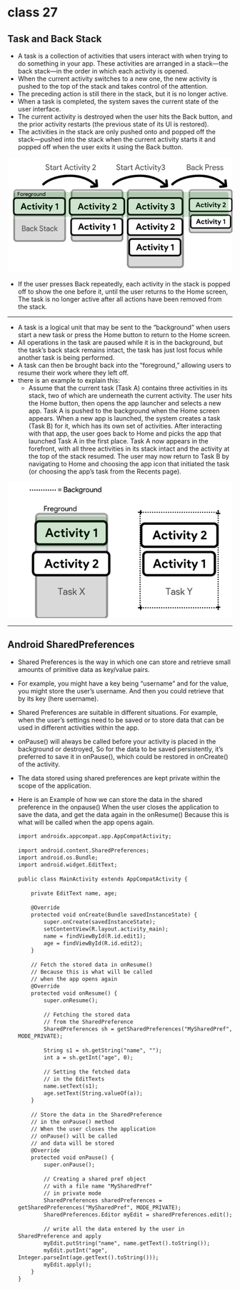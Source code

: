 # class 27
## Task and Back Stack
- A task is a collection of activities that users interact with when trying to do something in your app. These activities are arranged in a stack—the back stack—in the order in which each activity is opened.  
- When the current activity switches to a new one, the new activity is pushed to the top of the stack and takes control of the attention.  
- The preceding action is still there in the stack, but it is no longer active.  
- When a task is completed, the system saves the current state of the user interface.  
- The current activity is destroyed when the user hits the Back button, and the prior activity restarts (the previous state of its UI is restored).  
-  The activities in the stack are only pushed onto and popped off the stack—pushed into the stack when the current activity starts it and popped off when the user exits it using the Back button. 
 
 ![back_stack](back_stack.png)  
 
 - If the user presses Back repeatedly, each activity in the stack is popped off to show the one before it, until the user returns to the Home screen, The task is no longer active after all actions have been removed from the stack.  
 --------  
 
 - A task is a logical unit that may be sent to the “background” when users start a new task or press the Home button to return to the Home screen.
 - All operations in the task are paused while it is in the background, but the task’s back stack remains intact, the task has just lost focus while another task is being performed.
 - A task can then be brought back into the “foreground,” allowing users to resume their work where they left off.  
 - there is an example to explain this:
   -  Assume that the current task (Task A) contains three activities in its stack, two of which are underneath the current activity. The user hits the Home button, then opens the app launcher and selects a new app. Task A is pushed to the background when the Home screen appears. When a new app is launched, the system creates a task (Task B) for it, which has its own set of activities. After interacting with that app, the user goes back to Home and picks the app that launched Task A in the first place. Task A now appears in the forefront, with all three activities in its stack intact and the activity at the top of the stack resumed. The user may now return to Task B by navigating to Home and choosing the app icon that initiated the task (or choosing the app’s task from the Recents page).  
 
 ![background_task](background_task.png)
 
 ----------
 
 ## Android SharedPreferences  
 - Shared Preferences is the way in which one can store and retrieve small amounts of primitive data as key/value pairs.
 - For example, you might have a key being “username” and for the value, you might store the user’s username. And then you could retrieve that by its key (here username).   
 - Shared Preferences are suitable in different situations. For example, when the user’s settings need to be saved or to store data that can be used in different activities within the app.  
 - onPause() will always be called before your activity is placed in the background or destroyed, So for the data to be saved persistently, it’s preferred to save it in onPause(), which could be restored in onCreate() of the activity.  
 - The data stored using shared preferences are kept private within the scope of the application.  
 - Here is an Example of how we can store the data in the shared preference in the onpause() When the user closes the application to save the data, and get the data again in the onResume() Because this is what will be called when the app opens again.  
 
 
    ```
    import androidx.appcompat.app.AppCompatActivity;

    import android.content.SharedPreferences;
    import android.os.Bundle;
    import android.widget.EditText;

    public class MainActivity extends AppCompatActivity {

	    private EditText name, age;

	    @Override
	    protected void onCreate(Bundle savedInstanceState) {
		    super.onCreate(savedInstanceState);
		    setContentView(R.layout.activity_main);
		    name = findViewById(R.id.edit1);
		    age = findViewById(R.id.edit2);
	    }

	    // Fetch the stored data in onResume()
	    // Because this is what will be called
	    // when the app opens again
	    @Override
	    protected void onResume() {
		    super.onResume();

		    // Fetching the stored data
		    // from the SharedPreference
		    SharedPreferences sh = getSharedPreferences("MySharedPref", MODE_PRIVATE);

		    String s1 = sh.getString("name", "");
		    int a = sh.getInt("age", 0);

		    // Setting the fetched data
		    // in the EditTexts
		    name.setText(s1);
		    age.setText(String.valueOf(a));
	    }

	    // Store the data in the SharedPreference
	    // in the onPause() method
	    // When the user closes the application
	    // onPause() will be called
	    // and data will be stored
	    @Override
	    protected void onPause() {
		    super.onPause();

		    // Creating a shared pref object
		    // with a file name "MySharedPref"
		    // in private mode
		    SharedPreferences sharedPreferences = getSharedPreferences("MySharedPref", MODE_PRIVATE);
		    SharedPreferences.Editor myEdit = sharedPreferences.edit();

		    // write all the data entered by the user in SharedPreference and apply
		    myEdit.putString("name", name.getText().toString());
		    myEdit.putInt("age", Integer.parseInt(age.getText().toString()));
		    myEdit.apply();
	    }
    }
    ```

